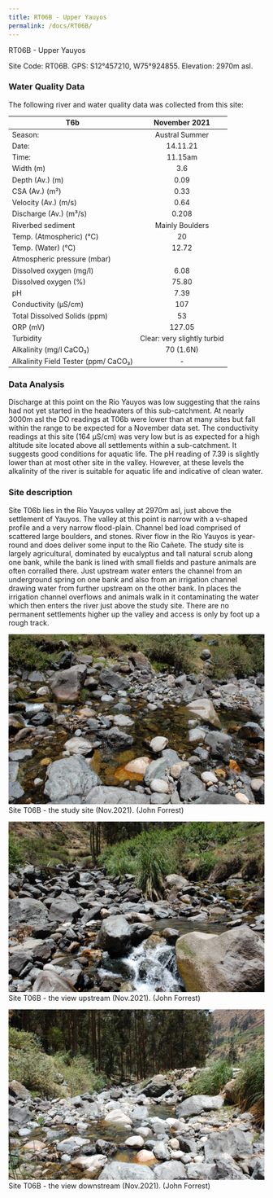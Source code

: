 ```yaml
---
title: RT06B - Upper Yauyos
permalink: /docs/RT06B/
---
```

RT06B - Upper Yauyos

Site Code: RT06B.  GPS: S12°457210, W75°924855. Elevation:
2970m asl.

### Water Quality Data

The following river and water quality data was collected from this site:

|     T6b                                     |            November 2021           |
|---------------------------------------------|:----------------------------------:|
|     Season:                                 |            Austral Summer          |
|     Date:                                   |               14.11.21             |
|     Time:                                   |               11.15am              |
|     Width (m)                               |                 3.6                |
|     Depth (Av.) (m)                         |                 0.09               |
|     CSA (Av.) (m²)                          |                 0.33               |
|     Velocity (Av.) (m/s)                    |                 0.64               |
|     Discharge (Av.) (m³/s)                  |                0.208               |
|     Riverbed sediment                       |           Mainly Boulders          |
|     Temp. (Atmospheric) (°C)                |                  20                |
|     Temp. (Water) (°C)                      |                12.72               |
|     Atmospheric pressure (mbar)             |                                    |
|     Dissolved oxygen (mg/l)                 |                 6.08               |
|     Dissolved oxygen (%)                    |                75.80               |
|     pH                                      |                 7.39               |
|     Conductivity (µS/cm)                    |                 107                |
|     Total Dissolved Solids (ppm)            |                  53                |
|     ORP (mV)                                |                127.05              |
|     Turbidity                               |     Clear: very slightly turbid    |
|     Alkalinity (mg/l CaCO₃)                 |              70 (1.6N)             |
|     Alkalinity Field Tester (ppm/ CaCO₃)    |                  -                 |

### Data Analysis

Discharge at this point on the Rio Yauyos was low suggesting that the rains had not yet started in the headwaters of this sub-catchment. 
At nearly 3000m asl the DO readings at T06b were lower than at many sites but fall within the range to be expected for a November data set. 
The conductivity readings at this site (164 µS/cm) was very low but is as expected for a high altitude site located above all settlements within a sub-catchment. It suggests good conditions for aquatic life.
The pH reading of 7.39 is slightly lower than at most other site in the valley. However, at these levels the alkalinity of the river is suitable for aquatic life and indicative of clean water. 

### Site description

Site T06b lies in the Rio Yauyos valley at 2970m asl, just above the settlement of Yauyos. The valley at this point is narrow with a v-shaped profile and a very narrow flood-plain. Channel bed load comprised of scattered large boulders, and stones. River flow in the Rio Yauyos is year-round and does deliver some input to the Rio Cañete. 
The study site is largely agricultural, dominated by eucalyptus and tall natural scrub along one bank, while the bank is lined with small fields and pasture animals are often corralled there.
Just upstream water enters the channel from an underground spring on one bank and also from an irrigation channel drawing water from further upstream on the other bank. In places the irrigation channel overflows and animals walk in it contaminating the water which then enters the river just above the study site. 
There are no permanent settlements higher up the valley and access is only by foot up a rough track.



![Site T06B - the study site. (John Forrest)](/assets/SiteDescriptions/T6/T6BSSite.JPG)
Site T06B - the study site (Nov.2021). (John Forrest)

![Site T06B - the study site. (John Forrest)](/assets/SiteDescriptions/T6/T6BViewupstream.JPG)
Site T06B - the view upstream (Nov.2021). (John Forrest)

![Site T06B - the study site. (John Forrest)](/assets/SiteDescriptions/T6/T6BViewdownstream.JPG)
Site T06B - the view downstream (Nov.2021). (John Forrest)
